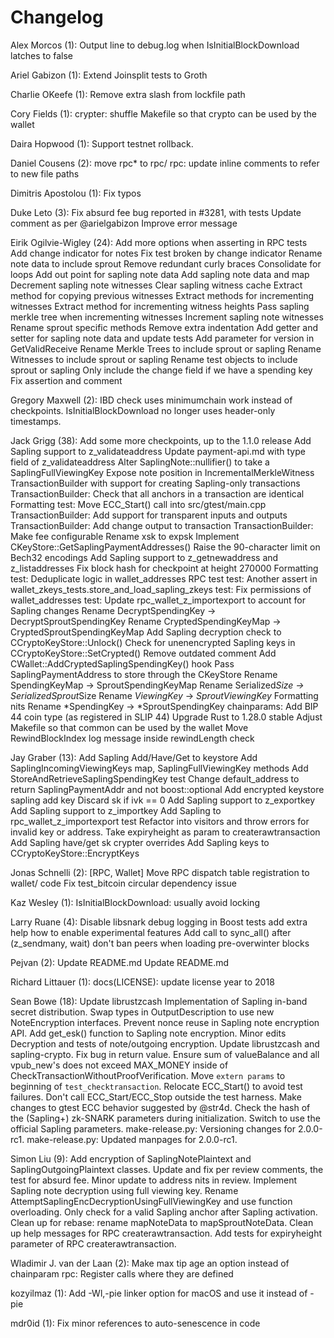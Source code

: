 Changelog
=========

Alex Morcos (1):
      Output line to debug.log when IsInitialBlockDownload latches to false

Ariel Gabizon (1):
      Extend Joinsplit tests to Groth

Charlie OKeefe (1):
      Remove extra slash from lockfile path

Cory Fields (1):
      crypter: shuffle Makefile so that crypto can be used by the wallet

Daira Hopwood (1):
      Support testnet rollback.

Daniel Cousens (2):
      move rpc* to rpc/
      rpc: update inline comments to refer to new file paths

Dimitris Apostolou (1):
      Fix typos

Duke Leto (3):
      Fix absurd fee bug reported in #3281, with tests
      Update comment as per @arielgabizon
      Improve error message

Eirik Ogilvie-Wigley (24):
      Add more options when asserting in RPC tests
      Add change indicator for notes
      Fix test broken by change indicator
      Rename note data to include sprout
      Remove redundant curly braces
      Consolidate for loops
      Add out point for sapling note data
      Add sapling note data and map
      Decrement sapling note witnesses
      Clear sapling witness cache
      Extract method for copying previous witnesses
      Extract methods for incrementing witnesses
      Extract method for incrementing witness heights
      Pass sapling merkle tree when incrementing witnesses
      Increment sapling note witnesses
      Rename sprout specific methods
      Remove extra indentation
      Add getter and setter for sapling note data and update tests
      Add parameter for version in GetValidReceive
      Rename Merkle Trees to include sprout or sapling
      Rename Witnesses to include sprout or sapling
      Rename test objects to include sprout or sapling
      Only include the change field if we have a spending key
      Fix assertion and comment

Gregory Maxwell (2):
      IBD check uses minimumchain work instead of checkpoints.
      IsInitialBlockDownload no longer uses header-only timestamps.

Jack Grigg (38):
      Add some more checkpoints, up to the 1.1.0 release
      Add Sapling support to z_validateaddress
      Update payment-api.md with type field of z_validateaddress
      Alter SaplingNote::nullifier() to take a SaplingFullViewingKey
      Expose note position in IncrementalMerkleWitness
      TransactionBuilder with support for creating Sapling-only transactions
      TransactionBuilder: Check that all anchors in a transaction are identical
      Formatting
      test: Move ECC_Start() call into src/gtest/main.cpp
      TransactionBuilder: Add support for transparent inputs and outputs
      TransactionBuilder: Add change output to transaction
      TransactionBuilder: Make fee configurable
      Rename xsk to expsk
      Implement CKeyStore::GetSaplingPaymentAddresses()
      Raise the 90-character limit on Bech32 encodings
      Add Sapling support to z_getnewaddress and z_listaddresses
      Fix block hash for checkpoint at height 270000
      Formatting
      test: Deduplicate logic in wallet_addresses RPC test
      test: Another assert in wallet_zkeys_tests.store_and_load_sapling_zkeys
      test: Fix permissions of wallet_addresses
      test: Update rpc_wallet_z_importexport to account for Sapling changes
      Rename DecryptSpendingKey -> DecryptSproutSpendingKey
      Rename CryptedSpendingKeyMap -> CryptedSproutSpendingKeyMap
      Add Sapling decryption check to CCryptoKeyStore::Unlock()
      Check for unenencrypted Sapling keys in CCryptoKeyStore::SetCrypted()
      Remove outdated comment
      Add CWallet::AddCryptedSaplingSpendingKey() hook
      Pass SaplingPaymentAddress to store through the CKeyStore
      Rename SpendingKeyMap -> SproutSpendingKeyMap
      Rename Serialized*Size -> SerializedSprout*Size
      Rename *ViewingKey* -> *SproutViewingKey*
      Formatting nits
      Rename *SpendingKey -> *SproutSpendingKey
      chainparams: Add BIP 44 coin type (as registered in SLIP 44)
      Upgrade Rust to 1.28.0 stable
      Adjust Makefile so that common can be used by the wallet
      Move RewindBlockIndex log message inside rewindLength check

Jay Graber (13):
      Add Sapling Add/Have/Get to keystore
      Add SaplingIncomingViewingKeys map, SaplingFullViewingKey methods
      Add StoreAndRetrieveSaplingSpendingKey test
      Change default_address to return SaplingPaymentAddr and not boost::optional
      Add encrypted keystore sapling add key
      Discard sk if ivk == 0
      Add Sapling support to z_exportkey
      Add Sapling support to z_importkey
      Add Sapling to rpc_wallet_z_importexport test
      Refactor into visitors and throw errors for invalid key or address.
      Take expiryheight as param to createrawtransaction
      Add Sapling have/get sk crypter overrides
      Add Sapling keys to CCryptoKeyStore::EncryptKeys

Jonas Schnelli (2):
      [RPC, Wallet] Move RPC dispatch table registration to wallet/ code
      Fix test_bitcoin circular dependency issue

Kaz Wesley (1):
      IsInitialBlockDownload: usually avoid locking

Larry Ruane (4):
      Disable libsnark debug logging in Boost tests
      add extra help how to enable experimental features
      Add call to sync_all() after (z_sendmany, wait)
      don't ban peers when loading pre-overwinter blocks

Pejvan (2):
      Update README.md
      Update README.md

Richard Littauer (1):
      docs(LICENSE): update license year to 2018

Sean Bowe (18):
      Update librustzcash
      Implementation of Sapling in-band secret distribution.
      Swap types in OutputDescription to use new NoteEncryption interfaces.
      Prevent nonce reuse in Sapling note encryption API.
      Add get_esk() function to Sapling note encryption.
      Minor edits
      Decryption and tests of note/outgoing encryption.
      Update librustzcash and sapling-crypto.
      Fix bug in return value.
      Ensure sum of valueBalance and all vpub_new's does not exceed MAX_MONEY inside of CheckTransactionWithoutProofVerification.
      Move `extern params` to beginning of `test_checktransaction`.
      Relocate ECC_Start() to avoid test failures.
      Don't call ECC_Start/ECC_Stop outside the test harness.
      Make changes to gtest ECC behavior suggested by @str4d.
      Check the hash of the (Sapling+) zk-SNARK parameters during initialization.
      Switch to use the official Sapling parameters.
      make-release.py: Versioning changes for 2.0.0-rc1.
      make-release.py: Updated manpages for 2.0.0-rc1.

Simon Liu (9):
      Add encryption of SaplingNotePlaintext and SaplingOutgoingPlaintext classes.
      Update and fix per review comments, the test for absurd fee.
      Minor update to address nits in review.
      Implement Sapling note decryption using full viewing key.
      Rename AttemptSaplingEncDecryptionUsingFullViewingKey and use function overloading.
      Only check for a valid Sapling anchor after Sapling activation.
      Clean up for rebase: rename mapNoteData to mapSproutNoteData.
      Clean up help messages for RPC createrawtransaction.
      Add tests for expiryheight parameter of RPC createrawtransaction.

Wladimir J. van der Laan (2):
      Make max tip age an option instead of chainparam
      rpc: Register calls where they are defined

kozyilmaz (1):
      Add -Wl,-pie linker option for macOS and use it instead of -pie

mdr0id (1):
      Fix minor references to auto-senescence in code

